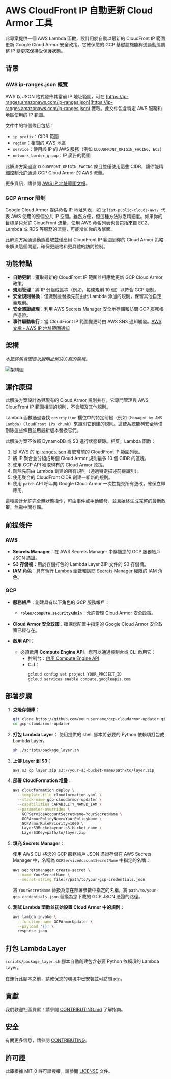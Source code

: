 # AWS CloudFront IP 自動更新 Cloud Armor 工具

此專案提供一個 AWS Lambda 函數，設計用於自動以最新的 CloudFront IP 範圍更新 Google Cloud Armor 安全政策。它確保您的 GCP 基礎設施能夠透過動態調整 IP 變更來保持受保護狀態。

## 背景

### AWS ip-ranges.json 概覽

AWS 以 JSON 格式發佈其當前 IP 地址範圍，可在 [https://ip-ranges.amazonaws.com/ip-ranges.json](https://ip-ranges.amazonaws.com/ip-ranges.json) 獲取。此文件包含特定 AWS 服務和地區使用的 IP 範圍。

文件中的每個條目包括：

- `ip_prefix`：CIDR 範圍
- `region`：相關的 AWS 地區
- `service`：使用該 IP 的 AWS 服務（例如 `CLOUDFRONT_ORIGIN_FACING`、`EC2`）
- `network_border_group`：IP 廣告的範圍

此解決方案過濾 `CLOUDFRONT_ORIGIN_FACING` 條目並僅使用這些 CIDR，讓你能精細控制允許通過 GCP Cloud Armor 的 AWS 流量。

更多資訊，請參閱 [AWS IP 地址範圍文檔](https://docs.aws.amazon.com/vpc/latest/userguide/aws-ip-ranges.html)。

### GCP Armor 限制

Google Cloud Armor 提供命名 IP 地址列表，如 `iplist-public-clouds-aws`，代表 AWS 使用的整個公共 IP 空間。雖然方便，但這種方法缺乏精細度。如果你的目標是只允許 CloudFront 流量，使用 AWS 命名列表也會包括來自 EC2、Lambda 或 RDS 等服務的流量，可能增加你的攻擊面。

此解決方案通過動態獲取並僅應用 CloudFront IP 範圍到你的 Cloud Armor 策略來解決這個問題，確保更嚴格和更具體的訪問控制。

## 功能特點

- **自動更新**：獲取最新的 CloudFront IP 範圍並相應地更新 GCP Cloud Armor 政策。
- **規則管理**：將 IP 分組成區塊（例如，每條規則 10 個）以符合 GCP 限制。
- **安全規則替換**：僅識別並替換先前由此 Lambda 添加的規則，保留其他自定義規則。
- **安全憑證處理**：利用 AWS Secrets Manager 安全地存儲和訪問 GCP 服務帳戶憑證。
- **事件驅動執行**：當 CloudFront IP 範圍變更時由 AWS SNS 通知觸發。[AWS 文檔 - AWS IP 地址範圍通知](https://docs.aws.amazon.com/vpc/latest/userguide/subscribe-notifications.html)

## 架構

_本節將包含圖表以說明此解決方案的架構。_

![架構圖](architecture-diagram.png)

## 運作原理

此解決方案設計為與現有的 Cloud Armor 規則共存。它專門管理與 AWS CloudFront IP 範圍相關的規則，不會觸及其他規則。

Lambda 函數通過查找 `description` 欄位中的特定前綴（例如 `(Managed by AWS Lambda) CloudFront IPs chunk`）來識別它創建的規則。這使系統能夠安全地僅刪除這些條目並用最新版本替換它們。

此解決方案不依賴 DynamoDB 或 S3 進行狀態跟踪。相反，Lambda 函數：

1. 從 AWS 的 [ip-ranges.json](https://ip-ranges.amazonaws.com/ip-ranges.json) 獲取當前的 CloudFront IP 範圍列表。
2. 將 IP 聚合並分組成每個 Cloud Armor 規則最多 10 個 CIDR 的區塊。
3. 使用 GCP API 獲取現有的 Cloud Armor 政策。
4. 刪除先前由 Lambda 創建的所有規則（通過特定描述前綴識別）。
5. 使用聚合的 CloudFront CIDR 創建一組新的規則。
6. 使用 `patch` API 呼叫向 Google Cloud Armor 一次性提交所有更改，確保立即應用。

這種設計允許完全無狀態操作，可由事件或手動觸發，並且始終生成完整的最新政策，無需中間存儲。

## 前提條件

### AWS

- **Secrets Manager**：在 AWS Secrets Manager 中存儲您的 GCP 服務帳戶 JSON 憑證。
- **S3 存儲桶**：用於存儲打包的 Lambda Layer ZIP 文件的 S3 存儲桶。
- **IAM 角色**：具有執行 Lambda 函數和訪問 Secrets Manager 權限的 IAM 角色。

### GCP

- **服務帳戶**：創建具有以下角色的 GCP 服務帳戶：
  - **`roles/compute.securityAdmin`**：允許管理 Cloud Armor 安全政策。

- **Cloud Armor 安全政策**：確保您配置中指定的 Google Cloud Armor 安全政策已經存在。

- **啟用 API**：
  - 必須啟用 **Compute Engine API**。您可以通過控制台或 CLI 啟用它：
    - 控制台：[啟用 Compute Engine API](https://console.developers.google.com/apis/api/compute.googleapis.com/overview)
    - CLI：
      ```bash
      gcloud config set project YOUR_PROJECT_ID
      gcloud services enable compute.googleapis.com
      ```

## 部署步驟

1. **克隆存儲庫**：
   ```bash
   git clone https://github.com/yourusername/gcp-cloudarmor-updater.git
   cd gcp-cloudarmor-updater
   ```

2. **打包 Lambda Layer**：
   使用提供的 shell 腳本將必要的 Python 依賴項打包成 Lambda Layer。
   ```bash
   sh ./scripts/package_layer.sh
   ```

3. **上傳 Layer 到 S3**：
   ```bash
   aws s3 cp layer.zip s3://your-s3-bucket-name/path/to/layer.zip
   ```

4. **部署 CloudFormation 堆疊**：
   ```bash
   aws cloudformation deploy \
     --template-file cloudformation.yaml \
     --stack-name gcp-cloudarmor-updater \
     --capabilities CAPABILITY_NAMED_IAM \
     --parameter-overrides \
       GCPServiceAccountSecretName=YourSecretName \
       GCPArmorPolicyName=YourPolicyName \
       GCPArmorRulePriority=1000 \
       LayerS3Bucket=your-s3-bucket-name \
       LayerS3Key=path/to/layer.zip
   ```

5. **填充 Secrets Manager**：

   使用 AWS CLI 將您的 GCP 服務帳戶 JSON 憑證存儲在 AWS Secrets Manager 中，名稱為 `GCPServiceAccountSecretName` 中指定的名稱：

   ```bash
   aws secretsmanager create-secret \
     --name YourSecretName \
     --secret-string file://path/to/your-gcp-credentials.json
   ```

   將 `YourSecretName` 替換為您在部署參數中指定的名稱，將 `path/to/your-gcp-credentials.json` 替換為您下載的 GCP JSON 憑證的路徑。

6. **測試 Lambda 函數並初始設置 Cloud Armor 中的規則**：
   ```bash
   aws lambda invoke \
     --function-name GCPArmorUpdater \
     --payload '{}' \
     response.json
   ```

## 打包 Lambda Layer

`scripts/package_layer.sh` 腳本自動創建包含必要 Python 依賴項的 Lambda Layer。

在運行此腳本之前，請確保您的環境中已安裝並可訪問 `pip`。

## 貢獻

我們歡迎社區貢獻！請參閱 [CONTRIBUTING.md](CONTRIBUTING.md) 了解指南。

## 安全

有關更多信息，請參閱 [CONTRIBUTING](CONTRIBUTING.md#security-issue-notifications)。

## 許可證

此庫根據 MIT-0 許可證授權。請參閱 [LICENSE](LICENSE) 文件。